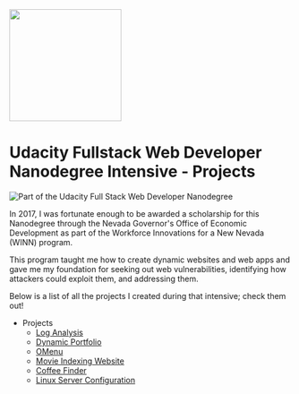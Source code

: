 <img src="https://upload.wikimedia.org/wikipedia/commons/thumb/e/e8/Udacity_logo.svg/1280px-Udacity_logo.svg.png" height="200">

# Udacity Fullstack Web Developer Nanodegree Intensive - Projects

![Part of the Udacity Full Stack Web Developer Nanodegree](https://img.shields.io/badge/Udacity-Full%20Stack%20Web%20Developer%20Nanodegree-blue.svg)

In 2017, I was fortunate enough to be awarded a scholarship for this Nanodegree through the Nevada Governor's Office of Economic Development as part of the Workforce Innovations for a New Nevada (WINN) program. 

This program taught me how to create dynamic websites and web apps and gave me my foundation for seeking out web vulnerabilities, identifying how attackers could exploit them, and addressing them.

Below is a list of all the projects I created during that intensive; check them out!

* Projects
    * <a href="https://github.com/KayceP/Log-Analysis">Log Analysis</a>
    * <a href="https://github.com/KayceP/Portfolio-v1.0">Dynamic Portfolio</a>
    * <a href="https://github.com/KayceP/OMenu">OMenu</a>
    * <a href="https://github.com/KayceP/Movie-Trailer-Website">Movie Indexing Website</a>
    * <a href="https://github.com/KayceP/CoffeeReno">Coffee Finder</a>
    * <a href="https://github.com/KayceP/Linux-Server-Configuration">Linux Server Configuration</a>
